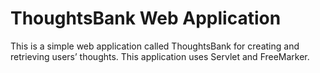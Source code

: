# ThoughtsBank Web Application

This is a simple web application called ThoughtsBank for creating and retrieving users’ thoughts.
This application uses Servlet and FreeMarker.
